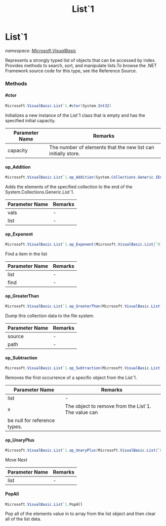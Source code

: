 ﻿---
title: List`1
---

# List`1
_namespace: [Microsoft.VisualBasic](N-Microsoft.VisualBasic.html)_

Represents a strongly typed list of objects that can be accessed by index. Provides
 methods to search, sort, and manipulate lists.To browse the .NET Framework source
 code for this type, see the Reference Source.

### Methods

#### #ctor
```csharp
Microsoft.VisualBasic.List`1.#ctor(System.Int32)
```
Initializes a new instance of the List`1 class that
 is empty and has the specified initial capacity.

|Parameter Name|Remarks|
|--------------|-------|
|capacity|The number of elements that the new list can initially store.|


#### op_Addition
```csharp
Microsoft.VisualBasic.List`1.op_Addition(System.Collections.Generic.IEnumerable{`0},Microsoft.VisualBasic.List{`0})
```
Adds the elements of the specified collection to the end of the System.Collections.Generic.List`1.

|Parameter Name|Remarks|
|--------------|-------|
|vals|-|
|list|-|


#### op_Exponent
```csharp
Microsoft.VisualBasic.List`1.op_Exponent(Microsoft.VisualBasic.List{`0},System.Func{`0,System.Boolean})
```
Find a item in the list

|Parameter Name|Remarks|
|--------------|-------|
|list|-|
|find|-|


#### op_GreaterThan
```csharp
Microsoft.VisualBasic.List`1.op_GreaterThan(Microsoft.VisualBasic.List{`0},System.String)
```
Dump this collection data to the file system.

|Parameter Name|Remarks|
|--------------|-------|
|source|-|
|path|-|


#### op_Subtraction
```csharp
Microsoft.VisualBasic.List`1.op_Subtraction(Microsoft.VisualBasic.List{`0},`0)
```
Removes the first occurrence of a specific object from the List`1.

|Parameter Name|Remarks|
|--------------|-------|
|list|-|
|x|The object to remove from the List`1. The value can
 be null for reference types.|


#### op_UnaryPlus
```csharp
Microsoft.VisualBasic.List`1.op_UnaryPlus(Microsoft.VisualBasic.List{`0})
```
Move Next

|Parameter Name|Remarks|
|--------------|-------|
|list|-|


#### PopAll
```csharp
Microsoft.VisualBasic.List`1.PopAll
```
Pop all of the elements value in to array from the list object and then clear all of the list data.




